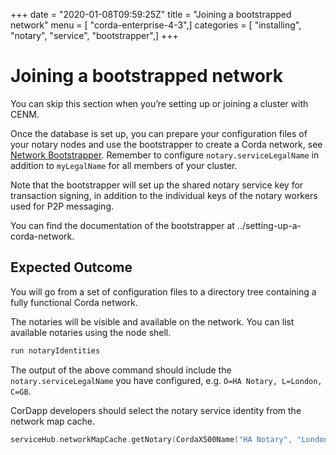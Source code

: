+++
date = "2020-01-08T09:59:25Z"
title = "Joining a bootstrapped network"
menu = [ "corda-enterprise-4-3",]
categories = [ "installing", "notary", "service", "bootstrapper",]
+++


# Joining a bootstrapped network

You can skip this section when you’re setting up or joining a cluster with CENM.

Once the database is set up, you can prepare your configuration files of your notary
            nodes and use the bootstrapper to create a Corda network, see
            [Network Bootstrapper](../network-bootstrapper.md). Remember to configure
            `notary.serviceLegalName` in addition to `myLegalName` for all members of
            your cluster.

Note that the bootstrapper will set up the shared notary service key for
            transaction signing, in addition to the individual keys of the notary workers
            used for P2P messaging.

You can find the documentation of the bootstrapper at ../setting-up-a-corda-network.


## Expected Outcome

You will go from a set of configuration files to a directory tree containing a fully functional Corda network.

The notaries will be visible and available on the network. You can list available notaries using the node shell.

```sh
run notaryIdentities
```
The output of the above command should include the `notary.serviceLegalName`
                you have configured, e.g. `O=HA Notary, L=London, C=GB`.

CorDapp developers should select the notary service identity from the network map cache.

```kotlin
serviceHub.networkMapCache.getNotary(CordaX500Name("HA Notary", "London", "GB"))
```

